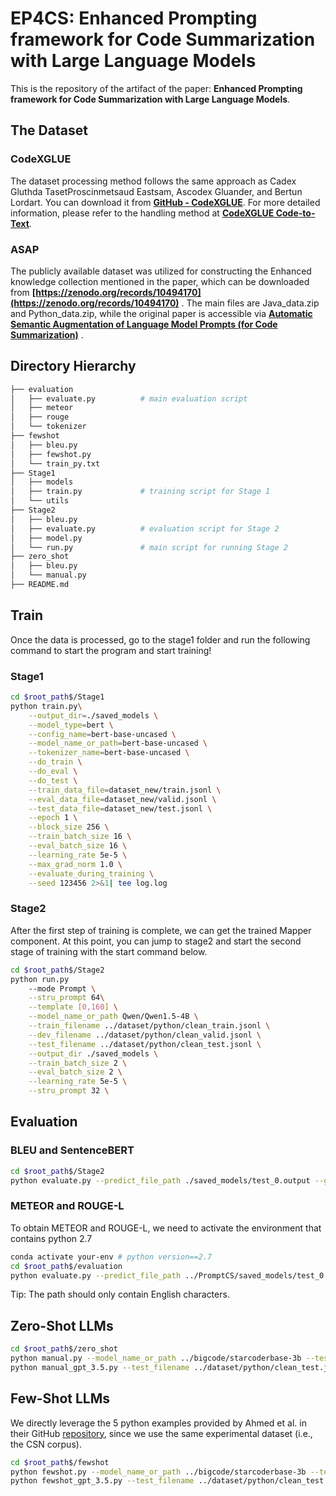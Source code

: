 # EP4CS: **E**nhanced **P**rompting framework **f**or **C**ode **S**ummarization with Large Language Models

This is the repository of the artifact of the paper: **Enhanced Prompting framework for Code Summarization with Large Language Models**.

## The Dataset

### CodeXGLUE
The dataset processing method follows the same approach as Cadex Gluthda TasetProscinmetsaud Eastsam, Ascodex Gluander, and Bertun Lordart. You can download it from **[GitHub - CodeXGLUE](https://github.com/microsoft/CodeXGLUE)**.  For more detailed information, please refer to the handling method at **[CodeXGLUE Code-to-Text](https://github.com/microsoft/CodeXGLUE/tree/main/Code-Text/code-to-text)**. 

### ASAP

The publicly available dataset was utilized for constructing the Enhanced knowledge collection mentioned in the paper, which can be downloaded from **[https://zenodo.org/records/10494170](https://zenodo.org/records/10494170)**  . The main files are Java_data.zip and Python_data.zip, while the original paper is accessible via **[Automatic Semantic Augmentation of Language Model Prompts (for Code Summarization)](https://dl.acm.org/doi/pdf/10.1145/3597503.3639183)** .  

## Directory Hierarchy
```bash
├── evaluation
│   ├── evaluate.py          # main evaluation script
│   ├── meteor
│   ├── rouge
│   └── tokenizer
├── fewshot
│   ├── bleu.py
│   ├── fewshot.py
│   └── train_py.txt
├── Stage1
│   ├── models
│   ├── train.py             # training script for Stage 1
│   └── utils
├── Stage2
│   ├── bleu.py
│   ├── evaluate.py          # evaluation script for Stage 2
│   ├── model.py
│   └── run.py               # main script for running Stage 2
├── zero_shot
│   ├── bleu.py
│   └── manual.py
├── README.md
```

## Train
Once the data is processed, go to the stage1 folder and run the following command to start the program and start training!


### Stage1
```bash
cd $root_path$/Stage1
python train.py\
    --output_dir=./saved_models \
    --model_type=bert \
    --config_name=bert-base-uncased \
    --model_name_or_path=bert-base-uncased \
    --tokenizer_name=bert-base-uncased \
    --do_train \
    --do_eval \
    --do_test \
    --train_data_file=dataset_new/train.jsonl \
    --eval_data_file=dataset_new/valid.jsonl \
    --test_data_file=dataset_new/test.jsonl \
    --epoch 1 \
    --block_size 256 \
    --train_batch_size 16 \
    --eval_batch_size 16 \
    --learning_rate 5e-5 \
    --max_grad_norm 1.0 \
    --evaluate_during_training \
    --seed 123456 2>&1| tee log.log
```


### Stage2
After the first step of training is complete, we can get the trained Mapper component. At this point, you can jump to stage2 and start the second stage of training with the start command below.
```bash
cd $root_path$/Stage2
python run.py 
    --mode Prompt \
    --stru_prompt 64\
    --template [0,160] \
    --model_name_or_path Qwen/Qwen1.5-4B \
    --train_filename ../dataset/python/clean_train.jsonl \
    --dev_filename ../dataset/python/clean_valid.jsonl \
    --test_filename ../dataset/python/clean_test.jsonl \
    --output_dir ./saved_models \
    --train_batch_size 2 \
    --eval_batch_size 2 \
    --learning_rate 5e-5 \
    --stru_prompt 32 \
```

## Evaluation

### BLEU and SentenceBERT
```bash
cd $root_path$/Stage2
python evaluate.py --predict_file_path ./saved_models/test_0.output --ground_truth_file_path ./saved_models/test_0.gold --SentenceBERT_model_path ../all-MiniLM-L6-v2
```

### METEOR and ROUGE-L
To obtain METEOR and ROUGE-L, we need to activate the environment that contains python 2.7
```bash
conda activate your-env # python version==2.7
cd $root_path$/evaluation
python evaluate.py --predict_file_path ../PromptCS/saved_models/test_0.output --ground_truth_file_path ../PromptCS/saved_models/test_0.gold
```
Tip: The path should only contain English characters.

## Zero-Shot LLMs
```bash
cd $root_path$/zero_shot
python manual.py --model_name_or_path ../bigcode/starcoderbase-3b --test_filename ../dataset/python/clean_test.jsonl
python manual_gpt_3.5.py --test_filename ../dataset/python/clean_test.jsonl
```
## Few-Shot LLMs
We directly leverage the 5 python examples provided by Ahmed et al. in their GitHub [repository](https://github.com/toufiqueparag/few_shot_code_summarization/tree/main/Java), since we use the same experimental dataset (i.e., the CSN corpus).
```bash
cd $root_path$/fewshot
python fewshot.py --model_name_or_path ../bigcode/starcoderbase-3b --test_filename ../dataset/python/clean_test.jsonl
python fewshot_gpt_3.5.py --test_filename ../dataset/python/clean_test.jsonl
```
